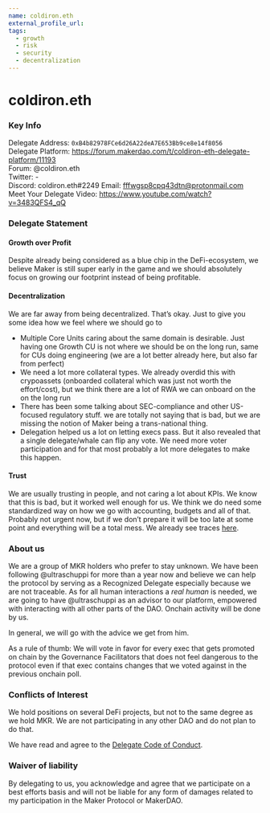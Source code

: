 ```yaml
---
name: coldiron.eth
external_profile_url:
tags:
  - growth
  - risk
  - security
  - decentralization
---
```


# coldiron.eth

### Key Info

Delegate Address: `0xB4b82978FCe6d26A22deA7E653Bb9ce8e14f8056`  
Delegate Platform: https://forum.makerdao.com/t/coldiron-eth-delegate-platform/11193  
Forum: @coldiron.eth   
Twitter: -  
Discord: coldiron.eth#2249 
Email: fffwgsp8cpq43dtn@protonmail.com  
Meet Your Delegate Video: https://www.youtube.com/watch?v=3483QFS4_qQ  


### Delegate Statement
#### Growth over Profit

Despite already being considered as a blue chip in the DeFi-ecosystem, we believe Maker is still super early in the game and we should absolutely focus on growing our footprint instead of being profitable.

#### Decentralization
We are far away from being decentralized. That’s okay. Just to give you some idea how we feel where we should go to

* Multiple Core Units caring about the same domain is desirable. Just having one Growth CU is not where we should be on the long run, same for CUs doing engineering (we are a lot better already here, but also far from perfect)
* We need a lot more collateral types. We already overdid this with crypoassets (onboarded collateral which was just not worth the effort/cost), but we think there are a lot of RWA we can onboard on the on the long run
* There has been some talking about SEC-compliance and other US-focused regulatory stuff. we are totally not saying that is bad, but we are missing the notion of Maker being a trans-national thing. 
* Delegation helped us a lot on letting execs pass. But it also revealed that a single delegate/whale can flip any vote. We need more voter participation and for that most probably a lot more delegates to make this happen.

#### Trust
We are usually trusting in people, and not caring a lot about KPIs. We know that this is bad, but it worked well enough for us. We think we do need some standardized way on how we go with accounting, budgets and all of that. Probably not urgent now, but if we don’t prepare it will be too late at some point and everything will be a total mess. We already see traces [here](https://forum.makerdao.com/t/flip-flop-flap-delegate-llc-platform/9106/31).

### About us

We are a group of MKR holders who prefer to stay unknown. We have been following @ultraschuppi for more than a year now and believe we can help the protocol by serving as a Recognized Delegate especially because we are not traceable. As for all human interactions a _real human_ is needed, we are going to have @ultraschuppi as an advisor to our platform, empowered with interacting with all other parts of the DAO. Onchain activity will be done by us.

In general, we will go with the advice we get from him.

As a rule of thumb: We will vote in favor for every exec that gets promoted on chain by the Governance Facilitators that does not feel dangerous to the protocol even if that exec contains changes that we voted against in the previous onchain poll. 

### Conflicts of Interest

We hold positions on several DeFi projects, but not to the same degree as we hold MKR. We are not participating in any other DAO and do not plan to do that.

We have read and agree to the [Delegate Code of Conduct](https://forum.makerdao.com/t/recognised-delegate-code-of-conduct/9384).

### Waiver of liability

By delegating to us, you acknowledge and agree that we participate on a best efforts basis and will not be liable for any form of damages related to my participation in the Maker Protocol or MakerDAO.
